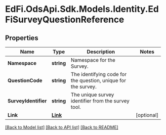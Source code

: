 # EdFi.OdsApi.Sdk.Models.Identity.EdFiSurveyQuestionReference
## Properties

Name | Type | Description | Notes
------------ | ------------- | ------------- | -------------
**Namespace** | **string** | Namespace for the Survey. | 
**QuestionCode** | **string** | The identifying code for the question, unique for the survey. | 
**SurveyIdentifier** | **string** | The unique survey identifier from the survey tool. | 
**Link** | [**Link**](Link.md) |  | [optional] 

[[Back to Model list]](../README.md#documentation-for-models) [[Back to API list]](../README.md#documentation-for-api-endpoints) [[Back to README]](../README.md)

